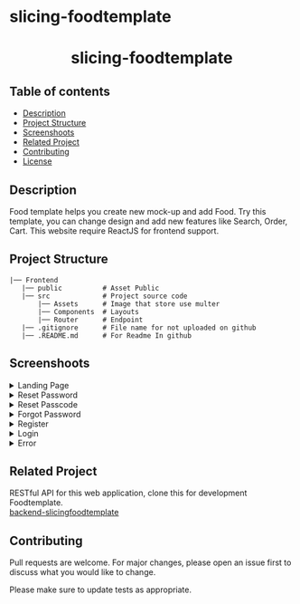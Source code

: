 # slicing-foodtemplate

<h1 align="center">slicing-foodtemplate</h1>

## Table of contents
- [Description](#Description)
- [Project Structure](#Project)
- [Screenshoots](#Screenshoot)
- [Related Project](#Related-Project)
- [Contributing](#Contributing)
- [License](#License)


## Description
Food template helps you create new mock-up and add Food. Try this template, you can change design and add new features like
Search, Order, Cart. This website require ReactJS for frontend support.

## Project Structure
```
|── Frontend
   |── public          # Asset Public
   |── src             # Project source code
       |── Assets      # Image that store use multer
       |── Components  # Layouts
       |── Router      # Endpoint
   |── .gitignore      # File name for not uploaded on github
   |── .README.md      # For Readme In github
```

## Screenshoots
<details>
  <summary>
    Landing Page
  </summary>
<img src="screenshoots/Landing Page.png" alt="Landing Page" />
</details>

<details>
  <summary>
    Reset Password
  </summary>
<img src="screenshoots/Reset Password.png" alt="Reset Password" />
</details>

<details>
  <summary>
    Reset Passcode
  </summary>
<img src="screenshoots/Reset Passcode.png" alt="Reset Passcode" />
</details>

<details>
  <summary>
   Forgot Password
  </summary>
<img src="screenshoots/Forgot Password.png" alt="Forgot Password" />
</details>

<details>
  <summary>
   Register
  </summary>
<img src="screenshoots/Register.png" alt="Register" />
</details>

<details>
  <summary>
   Login
  </summary>
<img src="screenshoots/Login.png" alt="Login" />
</details>

<details>
  <summary>
   Error
  </summary>
<img src="screenshoots/Error.png" alt="Error" />
</details>


## Related Project
RESTful API for this web application, clone this for development Foodtemplate.\
[backend-slicingfoodtemplate](https://github.com/Alamnzr123/backend-slicingfoodtemplate)

## Contributing
Pull requests are welcome. For major changes, please open an issue first to discuss what you would like to change.

Please make sure to update tests as appropriate.
